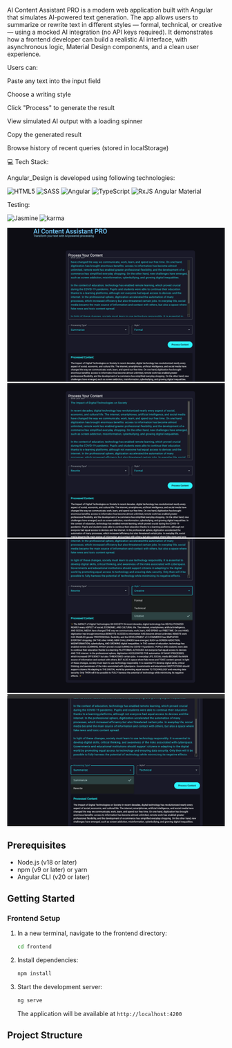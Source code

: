 AI Content Assistant PRO is a modern web application built with Angular that simulates AI-powered text generation.
The app allows users to summarize or rewrite text in different styles — formal, technical, or creative — using a mocked AI integration (no API keys required).
It demonstrates how a frontend developer can build a realistic AI interface, with asynchronous logic, Material Design components, and a clean user experience.

Users can:

Paste any text into the input field

Choose a writing style

Click "Process" to generate the result

View simulated AI output with a loading spinner

Copy the generated result

Browse history of recent queries (stored in localStorage)


💻 Tech Stack:



Angular_Design is developed using following technologies:



![HTML5](https://img.shields.io/badge/html5-%23E34F26.svg?style=for-the-badge&logo=html5&logoColor=white)   ![SASS](https://img.shields.io/badge/SASS-hotpink.svg?style=for-the-badge&logo=SASS&logoColor=white) ![Angular](https://img.shields.io/badge/angular-%23DD0031.svg?style=for-the-badge&logo=angular&logoColor=white) ![TypeScript](https://img.shields.io/badge/typescript-%23007ACC.svg?style=for-the-badge&logo=typescript&logoColor=white)  ![RxJS](https://img.shields.io/badge/rxjs-%23B7178C.svg?style=for-the-badge&logo=reactivex&logoColor=white) Angular Material


Testing:


![Jasmine](https://img.shields.io/badge/jasmine-%238A4182.svg?style=for-the-badge&logo=jasmine&logoColor=white)
<img src="https://raw.githubusercontent.com/detain/svg-logos/780f25886640cef088af994181646db2f6b1a3f8/svg/karma.svg" alt="karma" width="40" height="40"/> </a> 




<img src="screenshots/Zrzut ekranu 2025-10-21 o 17.22.11.png" alt="Podgląd aplikacji" width="600">
<img src="screenshots/Zrzut ekranu 2025-10-21 o 17.22.45.png" alt="Podgląd aplikacji" width="600">
<img src="screenshots/Zrzut ekranu 2025-10-21 o 17.24.54.png" alt="Podgląd aplikacji" width="600">
<img src="screenshots/Zrzut ekranu 2025-10-21 o 17.26.18.png" alt="Podgląd aplikacji" width="600">

## Prerequisites

- Node.js (v18 or later)
- npm (v9 or later) or yarn
- Angular CLI (v20 or later)

## Getting Started

### Frontend Setup

1. In a new terminal, navigate to the frontend directory:
   ```bash
   cd frontend
   ```

2. Install dependencies:
   ```bash
   npm install
   ```

3. Start the development server:
   ```bash
   ng serve
   ```
   The application will be available at `http://localhost:4200`

## Project Structure

